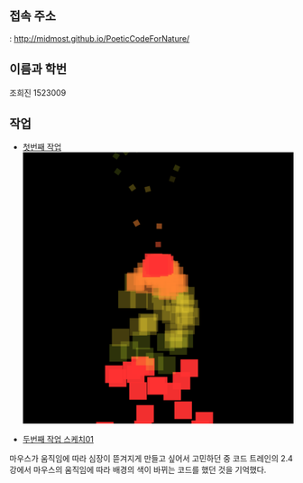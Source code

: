 ## 접속 주소
 : <http://midmost.github.io/PoeticCodeForNature/>

## 이름과 학번
조희진 1523009

## 작업
 * [첫번째 작업](https://editor.p5js.org/midmost44@gmail.com/sketches/FgHx1hfAA)
  ![첫 번째 작업 이미지](/untitled.png)

 * [두번째 작업 스케치01](https://editor.p5js.org/midmost44@gmail.com/sketches/Y1isIPn9O)


 마우스가 움직임에 따라 심장이 뜯겨지게 만들고 싶어서 고민하던 중 코드 트레인의 2.4강에서 마우스의
 움직임에 따라 배경의 색이 바뀌는 코드를 했던 것을 기억했다.

